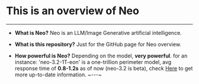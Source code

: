 # This is an overview of Neo
---

* **What is Neo?** Neo is an LLM/Image Generative artificial intelligence. 

* **What is this repository?** Just for the GitHub page for Neo overview. 

* **How powerful is Neo?** Depending on the model, **very powerful**. for an instance: 'neo-3.2-1T-eon' is a one-trillion perimeter model, avg response time of **0.8-1.2s** as of now (neo-3.2 is beta), check [Here](www.youtube.com) to get more up-to-date information.
~---~
